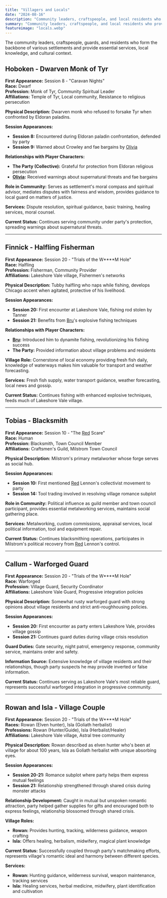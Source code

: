 ```yaml
---
title: "Villagers and Locals"
date: "2024-08-16"
description: "Community leaders, craftspeople, and local residents who provide services and local knowledge"
summary: "Community leaders, craftspeople, and local residents who provide services and local knowledge"
featureimage: "locals.webp"
---
```


The community leaders, craftspeople, guards, and residents who form the backbone of various settlements and provide essential services, local knowledge, and cultural context.

## Hoboken - Dwarven Monk of Tyr

**First Appearance:** Session 8 - "Caravan Nights"  
**Race:** Dwarf  
**Profession:** Monk of Tyr, Community Spiritual Leader  
**Affiliations:** Temple of Tyr, Local community, Resistance to religious persecution

**Physical Description:** Dwarven monk who refused to forsake Tyr when confronted by Eldoran paladins.

**Session Appearances:**
- **Session 8:** Encountered during Eldoran paladin confrontation, defended by party
- **Session 9:** Warned about Crowley and fae bargains by [Olivia](/player-characters/Olivia)

**Relationships with Player Characters:**
- **The Party (Collective):** Grateful for protection from Eldoran religious persecution
- **[Olivia](/player-characters/Olivia):** Received warnings about supernatural threats and fae bargains

**Role in Community:** Serves as settlement's moral compass and spiritual advisor, mediates disputes with fairness and wisdom, provides guidance to local guard on matters of justice.

**Services:** Dispute resolution, spiritual guidance, basic training, healing services, moral counsel.

**Current Status:** Continues serving community under party's protection, spreading warnings about supernatural threats.

---

## Finnick - Halfling Fisherman

**First Appearance:** Session 20 - "Trials of the W****M Hole"  
**Race:** Halfling  
**Profession:** Fisherman, Community Provider  
**Affiliations:** Lakeshore Vale village, Fishermen's networks

**Physical Description:** Tubby halfling who naps while fishing, develops Chicago accent when agitated, protective of his livelihood.

**Session Appearances:**
- **Session 20:** First encounter at Lakeshore Vale, fishing rod stolen by Tanner
- **Session 21:** Benefits from [Bru](/player-characters/Bru)'s explosive fishing techniques

**Relationships with Player Characters:**
- **[Bru](/player-characters/Bru):** Introduced him to dynamite fishing, revolutionizing his fishing success
- **The Party:** Provided information about village problems and residents

**Village Role:** Cornerstone of local economy providing fresh fish daily, knowledge of waterways makes him valuable for transport and weather forecasting.

**Services:** Fresh fish supply, water transport guidance, weather forecasting, local news and gossip.

**Current Status:** Continues fishing with enhanced explosive techniques, feeds much of Lakeshore Vale village.

---

## Tobias - Blacksmith

**First Appearance:** Session 10 - "The [Red](/player-characters/Red) Scare"  
**Race:** Human  
**Profession:** Blacksmith, Town Council Member  
**Affiliations:** Craftsmen's Guild, Milstrom Town Council

**Physical Description:** Milstrom's primary metalworker whose forge serves as social hub.

**Session Appearances:**
- **Session 10:** First mentioned [Red](/player-characters/Red) Lennon's collectivist movement to party
- **Session 14:** Tool trading involved in resolving village romance subplot

**Role in Community:** Political influence as guild member and town council participant, provides essential metalworking services, maintains social gathering place.

**Services:** Metalworking, custom commissions, appraisal services, local political information, tool and equipment repair.

**Current Status:** Continues blacksmithing operations, participates in Milstrom's political recovery from [Red](/player-characters/Red) Lennon's control.

---

## Callum - Warforged Guard

**First Appearance:** Session 20 - "Trials of the W****M Hole"  
**Race:** Warforged  
**Profession:** Village Guard, Security Coordinator  
**Affiliations:** Lakeshore Vale Guard, Progressive integration policies

**Physical Description:** Somewhat rusty warforged guard with strong opinions about village residents and strict anti-roughhousing policies.

**Session Appearances:**
- **Session 20:** First encounter as party enters Lakeshore Vale, provides village gossip
- **Session 21:** Continues guard duties during village crisis resolution

**Guard Duties:** Gate security, night patrol, emergency response, community service, maintains order and safety.

**Information Source:** Extensive knowledge of village residents and their relationships, though party suspects he may provide inverted or false information.

**Current Status:** Continues serving as Lakeshore Vale's most reliable guard, represents successful warforged integration in progressive community.

---

## Rowan and Isla - Village Couple

**First Appearance:** Session 20 - "Trials of the W****M Hole"  
**Races:** Rowan (Elven hunter), Isla (Goliath herbalist)  
**Professions:** Rowan (Hunter/Guide), Isla (Herbalist/Healer)  
**Affiliations:** Lakeshore Vale village, Astral tree community

**Physical Description:** Rowan described as elven hunter who's been at village for about 100 years, Isla as Goliath herbalist with unique absorbing eyes.

**Session Appearances:**
- **Session 20-21:** Romance subplot where party helps them express mutual feelings
- **Session 21:** Relationship strengthened through shared crisis during monster attacks

**Relationship Development:** Caught in mutual but unspoken romantic attraction, party helped gather supplies for gifts and encouraged both to express feelings, relationship blossomed through shared crisis.

**Village Roles:**
- **Rowan:** Provides hunting, tracking, wilderness guidance, weapon crafting
- **Isla:** Offers healing, herbalism, midwifery, magical plant knowledge

**Current Status:** Successfully coupled through party's matchmaking efforts, represents village's romantic ideal and harmony between different species.

**Services:** 
- **Rowan:** Hunting guidance, wilderness survival, weapon maintenance, tracking services
- **Isla:** Healing services, herbal medicine, midwifery, plant identification and cultivation